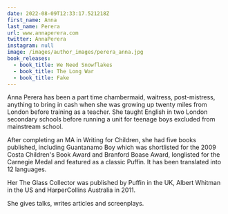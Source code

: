 ```yaml
---
date: 2022-08-09T12:33:17.521218Z
first_name: Anna
last_name: Perera
url: www.annaperera.com
twitter: AnnaPerera
instagram: null
image: /images/author_images/perera_anna.jpg
book_releases:
  - book_title: We Need Snowflakes
  - book_title: The Long War
  - book_title: Fake
---
```

Anna Perera has been a part time chambermaid, waitress, post-mistress, anything to bring in cash when she was growing up twenty miles from London before training as a teacher. She taught English in two London secondary schools before running a unit for teenage boys excluded from mainstream school. 

After completing an MA in Writing for Children, she had five books published, including Guantanamo Boy which was shortlisted for the 2009 Costa Children's Book Award and Branford Boase Award, longlisted for the Carnegie Medal and featured as a classic Puffin. It has been translated into 12 languages. 

Her The Glass Collector was published by Puffin in the UK, Albert Whitman in the US and HarperCollins Australia in 2011.

She gives talks, writes articles and screenplays.
